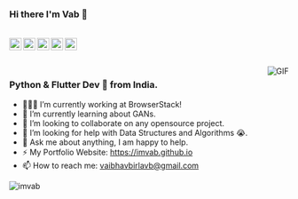 ### Hi there I'm Vab 👋
<br/>
<a href="https://twitter.com/immvab">
  <img align="left" alt="Vaibhav's Twitter" width="22px" src="https://cdn.jsdelivr.net/npm/simple-icons@v3/icons/twitter.svg" />
</a>
<a href="https://www.linkedin.com/in/imvab">
  <img align="left" alt="Vaibhav's LinkdeIN" width="22px" src="https://cdn.jsdelivr.net/npm/simple-icons@v3/icons/linkedin.svg" />
</a>
<a href="https://medium.com/@imvab">
  <img align="left" alt="Vaibhav's Medium" width="22px" src="https://cdn.jsdelivr.net/npm/simple-icons@v3/icons/medium.svg" />
</a>
<a href="https://kaggle.com/immvab">
  <img align="left" alt="Vaibhav's Kaggle" width="22px" src="https://cdn.jsdelivr.net/npm/simple-icons@3.1.0/icons/kaggle.svg" />
</a>
<a href="https://www.instagram.com/imvab_/">
  <img align="left" alt="Vaibhav's Instagram" width="22px" src="https://cdn.jsdelivr.net/npm/simple-icons@3.1.0/icons/instagram.svg" />
</a>
<br />
<br></br>

<img align="right" alt="GIF" src="https://media.giphy.com/media/1XCcD9VLQZ2Io/giphy.gif" />

### Python & Flutter Dev 🚀 from India.
- 👨🏽‍💻 I’m currently working at BrowserStack!
- 🌱 I’m currently learning about GANs.
- 👯 I’m looking to collaborate on any opensource project.
- 🤔 I’m looking for help with Data Structures and Algorithms 😭.
- 💬 Ask me about anything, I am happy to help.
- ⚡️ My Portfolio Website: https://imvab.github.io
- 📫 How to reach me: vaibhavbirlavb@gmail.com
<!-- 📝[Resume](https://drive.google.com/file/d/1TIgJ7rDBUYSkbs_QNcIEttJ5BFaIW3nn/view)-->

<p align="left"> <img src="https://komarev.com/ghpvc/?username=imvab" alt="imvab" /> </p>
